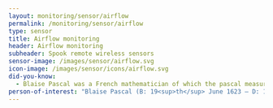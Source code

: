 ```yaml
---
layout: monitoring/sensor/airflow
permalink: /monitoring/sensor/airflow
type: sensor
title: Airflow monitoring
header: Airflow monitoring
subheader: Spook remote wireless sensors
sensor-image: /images/sensor/airflow.svg
icon-image: /images/sensor/icons/airflow.svg
did-you-know:
  - Blaise Pascal was a French mathematician of which the pascal measurement (Pa) is named. Pa is a SI (International System of Units) derived unit of pressure or stress and is a metric pressure unit and is equal to a force of one newton per square metre. Pa is derived from the equation <code>kg⋅m−1⋅s−2</code>.
person-of-interest: "Blaise Pascal (B: 19<sup>th</sup> June 1623 – D: 19<sup>th</sup> August 1662)"
---
```

